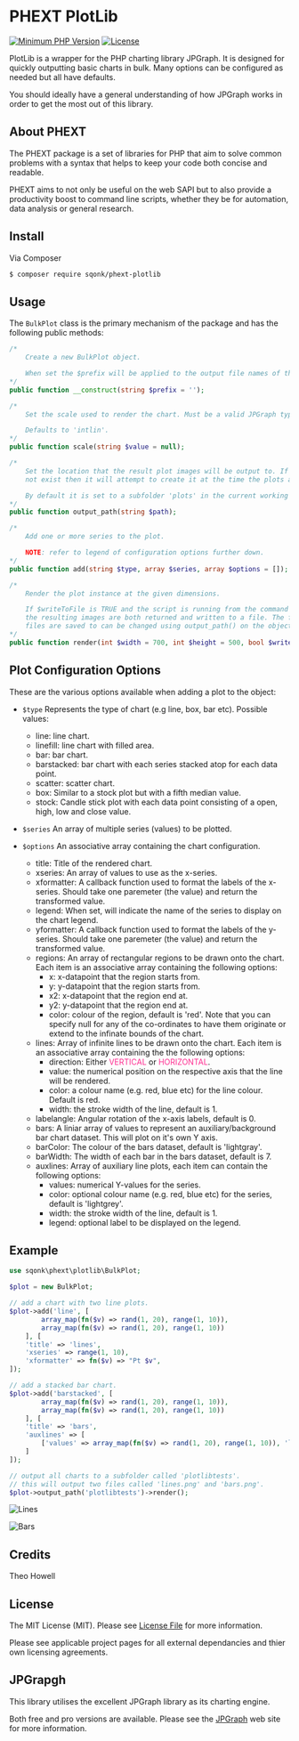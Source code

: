 # PHEXT PlotLib

[![Minimum PHP Version](https://img.shields.io/badge/php-%3E%3D%207.3-8892BF.svg)](https://php.net/)
[![License](https://sqonk.com/opensource/license.svg)](license.txt)

PlotLib is a wrapper for the PHP charting library JPGraph. It is designed for quickly outputting basic charts in bulk. Many options can be configured as needed but all have defaults.

You should ideally have a general understanding of how JPGraph works in order to get the most out of this library.


## About PHEXT

The PHEXT package is a set of libraries for PHP that aim to solve common problems with a syntax that helps to keep your code both concise and readable.

PHEXT aims to not only be useful on the web SAPI but to also provide a productivity boost to command line scripts, whether they be for automation, data analysis or general research.

## Install

Via Composer

``` bash
$ composer require sqonk/phext-plotlib
```

## Usage

The <code>BulkPlot</code> class is the primary mechanism of the package and has the following public methods:

```php
/* 
    Create a new BulkPlot object.

    When set the $prefix will be applied to the output file names of the rendered charts.
*/
public function __construct(string $prefix = '');

/* 
    Set the scale used to render the chart. Must be a valid JPGraph type.

    Defaults to 'intlin'.
*/
public function scale(string $value = null);

/*
    Set the location that the result plot images will be output to. If the location does
    not exist then it will attempt to create it at the time the plots are being made.

    By default it is set to a subfolder 'plots' in the current working directory.
*/
public function output_path(string $path);

/*
    Add one or more series to the plot.

    NOTE: refer to legend of configuration options further down.
*/
public function add(string $type, array $series, array $options = []);

/*
    Render the plot instance at the given dimensions. 

    If $writeToFile is TRUE and the script is running from the command line then 
    the resulting images are both returned and written to a file. The folder the 
    files are saved to can be changed using output_path() on the objects.
*/
public function render(int $width = 700, int $height = 500, bool $writeToFile = true);
```

## Plot Configuration Options

These are the various options available when adding a plot to the object:

* <code>$type</code> Represents the type of chart (e.g line, box, bar etc). Possible values:
    - line: line chart.
    - linefill: line chart with filled area.
    - bar: bar chart.
    - barstacked: bar chart with each series stacked atop for each data point.
    - scatter: scatter chart.
    - box:	Similar to a stock plot but with a fifth median value.
    - stock: Candle stick plot with each data point consisting of a open, high, low and close value.

* <code>$series</code> An array of multiple series (values) to be plotted.

* <code>$options</code> An associative array containing the chart configuration.
    - title: Title of the rendered chart.
    - xseries: An array of values to use as the x-series. 
    - xformatter: A callback function used to format the labels of the x-series. Should take one paremeter (the value) and return the transformed value.
    - legend: When set, will indicate the name of the series to display on the chart legend.
    - yformatter: A callback function used to format the labels of the y-series. Should take one paremeter (the value) and return the transformed value.	
    - regions: An array of rectangular regions to be drawn onto the chart. Each item is an associative array containing the following options:
        * x: x-datapoint that the region starts from.
        * y: y-datapoint that the region starts from.
        * x2: x-datapoint that the region end at.
        * y2: y-datapoint that the region end at.
        * color: colour of the region, default is 'red'.
				Note that you can specify null for any of the co-ordinates to have them
				originate or extend to the infinate bounds of the chart.    
    - lines: Array of infinite lines to be drawn onto the chart. Each item is an associative array containing the the following options:
	    * direction: Either <span style="color:#FF2F92">VERTICAL</span> or <span style="color:#FF2F92">HORIZONTAL</span>.
	    * value: the numerical position on the respective axis that the line will be rendered.
	    * color: a colour name (e.g. red, blue etc) for the line colour. Default is red.
	    * width: the stroke width of the line, default is 1.
    - labelangle: Angular rotation of the x-axis labels, default is 0.	
    - bars: A liniar array of values to represent an auxiliary/background bar chart dataset. This will plot on it's own Y axis.
    - barColor: The colour of the bars dataset, default is 'lightgray'.
    - barWidth: The width of each bar in the bars dataset, default is 7.
    - auxlines:	Array of auxiliary line plots, each item can contain the following options:
		* values: numerical Y-values for the series.
		* color: optional colour name (e.g. red, blue etc) for the series, default is 'lightgrey'.
		* width: the stroke width of the line, default is 1.
		* legend: optional label to be displayed on the legend.	

## Example

``` php
use sqonk\phext\plotlib\BulkPlot;

$plot = new BulkPlot;

// add a chart with two line plots.
$plot->add('line', [
    	array_map(fn($v) => rand(1, 20), range(1, 10)),
    	array_map(fn($v) => rand(1, 20), range(1, 10))
    ], [
    'title' => 'lines',
    'xseries' => range(1, 10),
    'xformatter' => fn($v) => "Pt $v",
]);

// add a stacked bar chart.
$plot->add('barstacked', [
    	array_map(fn($v) => rand(1, 20), range(1, 10)),
    	array_map(fn($v) => rand(1, 20), range(1, 10))
    ], [
    'title' => 'bars',
    'auxlines' => [
    	['values' => array_map(fn($v) => rand(1, 20), range(1, 10)), 'legend' => 'auxlines']
    ]
]);

// output all charts to a subfolder called 'plotlibtests'.
// this will output two files called 'lines.png' and 'bars.png'.
$plot->output_path('plotlibtests')->render();
```

![Lines](https://sqonk.com/opensource/phext/plotlib/docs/images/lines.png)

![Bars](https://sqonk.com/opensource/phext/plotlib/docs/images/bars.png)

## Credits

Theo Howell

## License

The MIT License (MIT). Please see [License File](license.txt) for more information. 

Please see applicable project pages for all external dependancies and thier own licensing agreements.

## JPGrapgh

This library utilises the excellent JPGraph library as its charting engine.

Both free and pro versions are available. Please see the <a href="https://jpgraph.net">JPGraph</a> web site for more information. 



